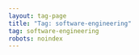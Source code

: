 ```yaml
---
layout: tag-page
title: "Tag: software-engineering"
tag: software-engineering
robots: noindex
---
```

